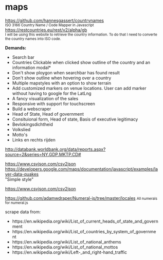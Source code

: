 # maps
https://github.com/hannesgassert/countrynames <br>
<small>ISO 3166 Country Name / Code Mapper in Javascript</small><br>
https://restcountries.eu/rest/v2/alpha/gb <br>
<small>I will be using this website to retrieve the country information. To do that I need to converte the country names into ISO code.</small>

<b>Demands:</b>
<ul>
    <li>Search bar</li>
    <li>Countries Clickable when clicked show outline of the country and an information modal*</li>
    <li>Don't show ploygon when searchbar has found result</li>
    <li>Don't show outline when hovering over a country</li>
    <li>Multiple mapstyles with an option to show terrain</li>
    <li>Add customized markers on venue locations. User can add marker without having to google for the LatLng</li>
    <li>A fancy visualization of the sales</li>
    <li>Responsive with support for touchscreen</li>
    <li>Build a webscraper</li>
    <li>Head of State,  Head of government</li>
    <li>Consituional form, Head of state, Basis of executive legitimacy</li>
    <li>Bevlokingsdichtheid</li>
    <li>Volkslied</li>
    <li>Motto's</li>
    <li>Links en rechts rijden</li>
</ul>  

 http://databank.worldbank.org/data/reports.aspx?source=2&series=NY.GDP.MKTP.CD# <br>

https://www.csvjson.com/csv2json<br>
https://developers.google.com/maps/documentation/javascript/examples/layer-data-quakes<br>
"Simple style"

https://www.csvjson.com/csv2json

https://github.com/adamwdraper/Numeral-js/tree/master/locales
<small>All numerals for numeral.js</small>

scrape data from:
<ul>
    <li>https://en.wikipedia.org/wiki/List_of_current_heads_of_state_and_government</li>
    <li>https://en.wikipedia.org/wiki/List_of_countries_by_system_of_government</li>
    <li>https://en.wikipedia.org/wiki/List_of_national_anthems</li>
    <li>https://en.wikipedia.org/wiki/List_of_national_mottos</li>
    <li>https://en.wikipedia.org/wiki/Left-_and_right-hand_traffic</li>
</ul>

